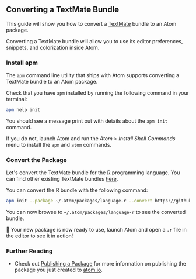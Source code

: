 ## Converting a TextMate Bundle

This guide will show you how to convert a [TextMate][TextMate] bundle to an
Atom package.

Converting a TextMate bundle will allow you to use its editor preferences,
snippets, and colorization inside Atom.

### Install apm

The `apm` command line utility that ships with Atom supports converting
a TextMate bundle to an Atom package.

Check that you have `apm` installed by running the following command in your
terminal:

```sh
apm help init
```

You should see a message print out with details about the `apm init` command.

If you do not, launch Atom and run the _Atom > Install Shell Commands_ menu
to install the `apm` and `atom` commands.

### Convert the Package

Let's convert the TextMate bundle for the [R][R] programming language. You can find other existing TextMate bundles [here][TextMateOrg].

You can convert the R bundle with the following command:

```sh
apm init --package ~/.atom/packages/language-r --convert https://github.com/textmate/r.tmbundle
```

You can now browse to `~/.atom/packages/language-r` to see the converted bundle.

:tada: Your new package is now ready to use, launch Atom and open a `.r` file in
the editor to see it in action!

### Further Reading

* Check out [Publishing a Package](publishing-a-package.html) for more information
  on publishing the package you just created to [atom.io][atomio].

[atomio]: https://atom.io
[CSS]: https://en.wikipedia.org/wiki/Cascading_Style_Sheets
[Less]: http://lesscss.org
[plist]: https://en.wikipedia.org/wiki/Property_list
[R]: https://en.wikipedia.org/wiki/R_(programming_language)
[TextMate]: http://macromates.com
[TextMateOrg]: https://github.com/textmate
